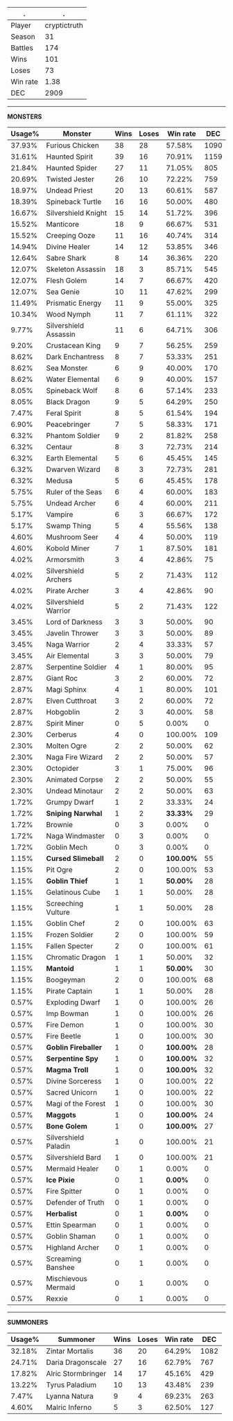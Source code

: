 .|.
|-|-
Player|cryptictruth
Season|31
Battles|174
Wins|101
Loses|73
Win rate|1.38
DEC|2909

---
**MONSTERS**

Usage%|Monster|Wins|Loses|Win rate|DEC|
-|-|-|-|-|-|
37.93%|Furious Chicken|38|28|57.58%|1090|
31.61%|Haunted Spirit|39|16|70.91%|1159|
21.84%|Haunted Spider|27|11|71.05%|805|
20.69%|Twisted Jester|26|10|72.22%|759|
18.97%|Undead Priest|20|13|60.61%|587|
18.39%|Spineback Turtle|16|16|50.00%|480|
16.67%|Silvershield Knight|15|14|51.72%|396|
15.52%|Manticore|18|9|66.67%|531|
15.52%|Creeping Ooze|11|16|40.74%|314|
14.94%|Divine Healer|14|12|53.85%|346|
12.64%|Sabre Shark|8|14|36.36%|220|
12.07%|Skeleton Assassin|18|3|85.71%|545|
12.07%|Flesh Golem|14|7|66.67%|420|
12.07%|Sea Genie|10|11|47.62%|299|
11.49%|Prismatic Energy|11|9|55.00%|325|
10.34%|Wood Nymph|11|7|61.11%|322|
9.77%|Silvershield Assassin|11|6|64.71%|306|
9.20%|Crustacean King|9|7|56.25%|259|
8.62%|Dark Enchantress|8|7|53.33%|251|
8.62%|Sea Monster|6|9|40.00%|170|
8.62%|Water Elemental|6|9|40.00%|157|
8.05%|Spineback Wolf|8|6|57.14%|233|
8.05%|Black Dragon|9|5|64.29%|250|
7.47%|Feral Spirit|8|5|61.54%|194|
6.90%|Peacebringer|7|5|58.33%|171|
6.32%|Phantom Soldier|9|2|81.82%|258|
6.32%|Centaur|8|3|72.73%|214|
6.32%|Earth Elemental|5|6|45.45%|145|
6.32%|Dwarven Wizard|8|3|72.73%|281|
6.32%|Medusa|5|6|45.45%|178|
5.75%|Ruler of the Seas|6|4|60.00%|183|
5.75%|Undead Archer|6|4|60.00%|211|
5.17%|Vampire|6|3|66.67%|172|
5.17%|Swamp Thing|5|4|55.56%|138|
4.60%|Mushroom Seer|4|4|50.00%|119|
4.60%|Kobold Miner|7|1|87.50%|181|
4.02%|Armorsmith|3|4|42.86%|75|
4.02%|Silvershield Archers|5|2|71.43%|112|
4.02%|Pirate Archer|3|4|42.86%|90|
4.02%|Silvershield Warrior|5|2|71.43%|122|
3.45%|Lord of Darkness|3|3|50.00%|90|
3.45%|Javelin Thrower|3|3|50.00%|89|
3.45%|Naga Warrior|2|4|33.33%|57|
3.45%|Air Elemental|3|3|50.00%|79|
2.87%|Serpentine Soldier|4|1|80.00%|95|
2.87%|Giant Roc|3|2|60.00%|72|
2.87%|Magi Sphinx|4|1|80.00%|101|
2.87%|Elven Cutthroat|3|2|60.00%|72|
2.87%|Hobgoblin|2|3|40.00%|58|
2.87%|Spirit Miner|0|5|0.00%|0|
2.30%|Cerberus|4|0|100.00%|109|
2.30%|Molten Ogre|2|2|50.00%|62|
2.30%|Naga Fire Wizard|2|2|50.00%|57|
2.30%|Octopider|3|1|75.00%|96|
2.30%|Animated Corpse|2|2|50.00%|55|
2.30%|Undead Minotaur|2|2|50.00%|63|
1.72%|Grumpy Dwarf|1|2|33.33%|24|
1.72%|**Sniping Narwhal**|1|2|**33.33%**|29|
1.72%|Brownie|0|3|0.00%|0|
1.72%|Naga Windmaster|0|3|0.00%|0|
1.72%|Goblin Mech|0|3|0.00%|0|
1.15%|**Cursed Slimeball**|2|0|**100.00%**|55|
1.15%|Pit Ogre|2|0|100.00%|53|
1.15%|**Goblin Thief**|1|1|**50.00%**|28|
1.15%|Gelatinous Cube|1|1|50.00%|28|
1.15%|Screeching Vulture|1|1|50.00%|28|
1.15%|Goblin Chef|2|0|100.00%|63|
1.15%|Frozen Soldier|2|0|100.00%|59|
1.15%|Fallen Specter|2|0|100.00%|61|
1.15%|Chromatic Dragon|1|1|50.00%|32|
1.15%|**Mantoid**|1|1|**50.00%**|30|
1.15%|Boogeyman|2|0|100.00%|68|
1.15%|Pirate Captain|1|1|50.00%|28|
0.57%|Exploding Dwarf|1|0|100.00%|26|
0.57%|Imp Bowman|1|0|100.00%|26|
0.57%|Fire Demon|1|0|100.00%|30|
0.57%|Fire Beetle|1|0|100.00%|30|
0.57%|**Goblin Fireballer**|1|0|**100.00%**|28|
0.57%|**Serpentine Spy**|1|0|**100.00%**|32|
0.57%|**Magma Troll**|1|0|**100.00%**|32|
0.57%|Divine Sorceress|1|0|100.00%|22|
0.57%|Sacred Unicorn|1|0|100.00%|22|
0.57%|Magi of the Forest|1|0|100.00%|30|
0.57%|**Maggots**|1|0|**100.00%**|24|
0.57%|**Bone Golem**|1|0|**100.00%**|27|
0.57%|Silvershield Paladin|1|0|100.00%|21|
0.57%|Silvershield Bard|1|0|100.00%|21|
0.57%|Mermaid Healer|0|1|0.00%|0|
0.57%|**Ice Pixie**|0|1|**0.00%**|0|
0.57%|Fire Spitter|0|1|0.00%|0|
0.57%|Defender of Truth|0|1|0.00%|0|
0.57%|**Herbalist**|0|1|**0.00%**|0|
0.57%|Ettin Spearman|0|1|0.00%|0|
0.57%|Goblin Shaman|0|1|0.00%|0|
0.57%|Highland Archer|0|1|0.00%|0|
0.57%|Screaming Banshee|0|1|0.00%|0|
0.57%|Mischievous Mermaid|0|1|0.00%|0|
0.57%|Rexxie|0|1|0.00%|0|

---
**SUMMONERS**

Usage%|Summoner|Wins|Loses|Win rate|DEC|
-|-|-|-|-|-|
32.18%|Zintar Mortalis|36|20|64.29%|1082|
24.71%|Daria Dragonscale|27|16|62.79%|767|
17.82%|Alric Stormbringer|14|17|45.16%|429|
13.22%|Tyrus Paladium|10|13|43.48%|239|
7.47%|Lyanna Natura|9|4|69.23%|263|
4.60%|Malric Inferno|5|3|62.50%|127|
